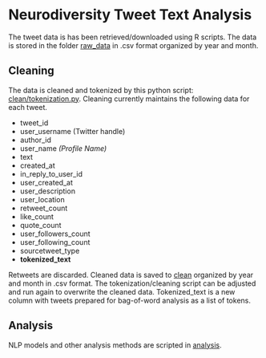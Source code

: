 # Neurodiversity Tweet Text Analysis

The tweet data is has been retrieved/downloaded using R scripts. The data is stored in the folder [raw_data](raw_data) in .csv format organized by year and month.

## Cleaning
The data is cleaned and tokenized by this python script: [clean/tokenization.py](clean/tokenization.py). Cleaning currently maintains the following data for each tweet.
- tweet_id
- user_username (Twitter handle)
- author_id
- user_name *(Profile Name)*
- text
- created_at
- in_reply_to_user_id
- user_created_at
- user_description
- user_location
- retweet_count
- like_count
- quote_count
- user_followers_count
- user_following_count
- sourcetweet_type
- **tokenized_text**

Retweets are discarded. Cleaned data is saved to [clean](clean) organized by year and month in .csv format. The tokenization/cleaning script can be adjusted and run again to overwrite the cleaned data. Tokenized_text is a new column with tweets prepared for bag-of-word analysis as a list of tokens.

## Analysis
NLP models and other analysis methods are scripted in [analysis](analysis).